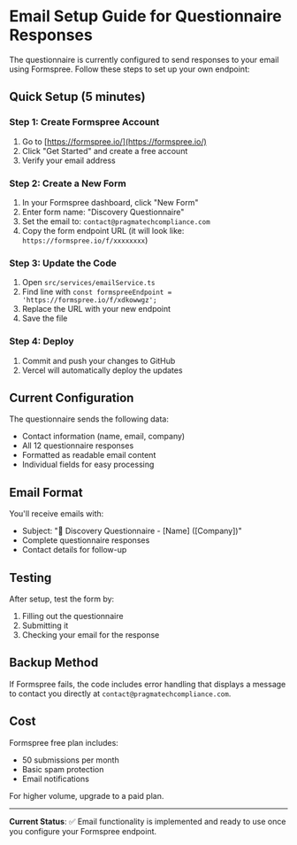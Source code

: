 # Email Setup Guide for Questionnaire Responses

The questionnaire is currently configured to send responses to your email using Formspree. Follow these steps to set up your own endpoint:

## Quick Setup (5 minutes)

### Step 1: Create Formspree Account
1. Go to [https://formspree.io/](https://formspree.io/)
2. Click "Get Started" and create a free account
3. Verify your email address

### Step 2: Create a New Form
1. In your Formspree dashboard, click "New Form"
2. Enter form name: "Discovery Questionnaire"
3. Set the email to: `contact@pragmatechcompliance.com`
4. Copy the form endpoint URL (it will look like: `https://formspree.io/f/xxxxxxxx`)

### Step 3: Update the Code
1. Open `src/services/emailService.ts`
2. Find line with `const formspreeEndpoint = 'https://formspree.io/f/xdkowwgz';`
3. Replace the URL with your new endpoint
4. Save the file

### Step 4: Deploy
1. Commit and push your changes to GitHub
2. Vercel will automatically deploy the updates

## Current Configuration

The questionnaire sends the following data:
- Contact information (name, email, company)
- All 12 questionnaire responses
- Formatted as readable email content
- Individual fields for easy processing

## Email Format

You'll receive emails with:
- Subject: "🔐 Discovery Questionnaire - [Name] ([Company])"
- Complete questionnaire responses
- Contact details for follow-up

## Testing

After setup, test the form by:
1. Filling out the questionnaire
2. Submitting it
3. Checking your email for the response

## Backup Method

If Formspree fails, the code includes error handling that displays a message to contact you directly at `contact@pragmatechcompliance.com`.

## Cost

Formspree free plan includes:
- 50 submissions per month
- Basic spam protection
- Email notifications

For higher volume, upgrade to a paid plan.

---

**Current Status**: ✅ Email functionality is implemented and ready to use once you configure your Formspree endpoint. 